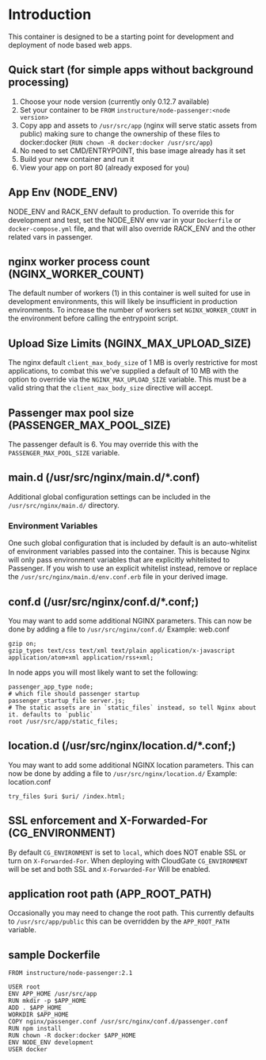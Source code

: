 # Introduction
This container is designed to be a starting point for development and
deployment of node based web apps.

## Quick start (for simple apps without background processing)
1. Choose your node version (currently only 0.12.7 available)
2. Set your container to be `FROM` `instructure/node-passenger:<node version>`
3. Copy app and assets to `/usr/src/app` (nginx will serve static assets from public)
making sure to change the ownership of these files to docker:docker (`RUN chown -R docker:docker /usr/src/app`)
4. No need to set CMD/ENTRYPOINT, this base image already has it set
5. Build your new container and run it
6. View your app on port 80 (already exposed for you)

## App Env (NODE_ENV)
NODE_ENV and RACK_ENV default to production. To override this for
development and test, set the NODE_ENV env var in your `Dockerfile` or
`docker-compose.yml` file, and that will also override RACK_ENV and the
other related vars in passenger.

## nginx worker process count (NGINX_WORKER_COUNT)
The default number of workers (1) in this container is well suited for use
in development environments, this will likely be insufficient in production
environments. To increase the number of workers set `NGINX_WORKER_COUNT` in
the environment before calling the entrypoint script.

## Upload Size Limits (NGINX_MAX_UPLOAD_SIZE)
The nginx default `client_max_body_size` of 1 MB is overly restrictive for
most applications, to combat this we've supplied a default of 10 MB with
the option to override via the `NGINX_MAX_UPLOAD_SIZE` variable. This must
be a valid string that the `client_max_body_size` directive will accept.

## Passenger max pool size (PASSENGER_MAX_POOL_SIZE)
The passenger default is 6. You may override this with the
`PASSENGER_MAX_POOL_SIZE` variable.

## main.d (/usr/src/nginx/main.d/*.conf)
Additional global configuration settings can be included in the
`/usr/src/nginx/main.d/` directory.

### Environment Variables
One such global configuration that is included by default is an auto-whitelist
of environment variables passed into the container. This is because Nginx will
only pass environment variables that are explicitly whitelisted to Passenger.
If you wish to use an explicit whitelist instead, remove or replace the
`/usr/src/nginx/main.d/env.conf.erb` file in your derived image.

## conf.d (/usr/src/nginx/conf.d/*.conf;)
You may want to add some additional NGINX parameters. This can now
be done by adding a file to `/usr/src/nginx/conf.d/`
Example: web.conf

```
gzip on;
gzip_types text/css text/xml text/plain application/x-javascript application/atom+xml application/rss+xml;
```

In node apps you will most likely want to set the following:

```
passenger_app_type node;
# which file should passenger startup
passenger_startup_file server.js;
# The static assets are in `static_files` instead, so tell Nginx about it. defaults to `public`
root /usr/src/app/static_files;

```

## location.d (/usr/src/nginx/location.d/*.conf;)
You may want to add some additional NGINX location parameters. This can now
be done by adding a file to `/usr/src/nginx/location.d/`
Example: location.conf

```
try_files $uri $uri/ /index.html;
```
## SSL enforcement and X-Forwarded-For  (CG_ENVIRONMENT)
By default `CG_ENVIRONMENT` is set to `local`, which does NOT enable SSL or turn on `X-Forwarded-For`.
When deploying with CloudGate `CG_ENVIRONMENT` will be set and both SSL and `X-Forwarded-For` Will be enabled.

## application root path (APP_ROOT_PATH)
Occasionally you may need to change the root path. This currently defaults to
`/usr/src/app/public` this can be overridden by the `APP_ROOT_PATH` variable.

## sample Dockerfile

```
FROM instructure/node-passenger:2.1

USER root
ENV APP_HOME /usr/src/app
RUN mkdir -p $APP_HOME
ADD . $APP_HOME
WORKDIR $APP_HOME
COPY nginx/passenger.conf /usr/src/nginx/conf.d/passenger.conf
RUN npm install
RUN chown -R docker:docker $APP_HOME
ENV NODE_ENV development
USER docker
```
